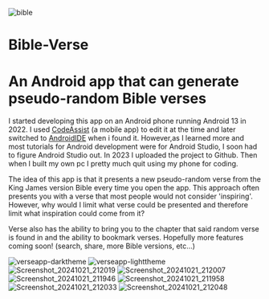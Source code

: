 ![bible](https://github.com/user-attachments/assets/a06672a6-ce7c-4b26-b936-31ebd8b5d340)

# Bible-Verse
# An Android app that can generate pseudo-random Bible verses
  I started developing this app on an Android phone running Android 13 in 2022. I used [CodeAssist](https://github.com/tyron12233/CodeAssist) (a mobile app) to edit it at the time and later switched to [AndroidIDE](https://github.com/AndroidIDEOfficial/AndroidIDE) when i found it. However,as I learned more and most tutorials for Android development were for Android Studio, I soon had to figure Android Studio out. In 2023 I uploaded the project to Github. Then when I built my own pc I pretty much quit using my phone for coding. 
  
  The idea of this app is that it presents a new pseudo-random verse from the King James version Bible every time you open the app. This approach often presents you with a verse that most people would not consider 'inspiring'. However, why would I limit what verse could be presented and therefore limit what inspiration could come from it? 

Verse also has the ability to bring you to the chapter that said random verse is found in and the ability to bookmark verses. Hopefully more features coming soon! (search, share, more Bible versions, etc...)




![verseapp-darktheme](https://github.com/user-attachments/assets/37c65c28-f086-4c65-b4e0-9225a3b8829f)
![verseapp-lighttheme](https://github.com/user-attachments/assets/2e60a46b-2f6b-4b04-8656-a8f1b9e28b6a)
![Screenshot_20241021_212019](https://github.com/user-attachments/assets/b81c6318-d4c8-4a54-a2a8-18a0c631ac83)
![Screenshot_20241021_212007](https://github.com/user-attachments/assets/af1dfa2c-219e-45a5-876b-f9e410c5b614)
![Screenshot_20241021_211946](https://github.com/user-attachments/assets/7330b4df-f37b-42ca-98b5-b04d5328a8ad)
![Screenshot_20241021_211958](https://github.com/user-attachments/assets/782ea3ff-17ec-4e06-a24d-58add7c7b3d3)
![Screenshot_20241021_212033](https://github.com/user-attachments/assets/c370eb18-2b08-4b21-ba98-2bd6caa48c91)
![Screenshot_20241021_212048](https://github.com/user-attachments/assets/c1547482-1aa6-47ec-b5e2-c7209ae16173)
